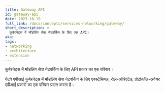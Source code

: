 ```yaml
---
title: Gateway API
id: gateway-api
date: 2023-10-19
full_link: /docs/concepts/services-networking/gateway/
short_description: >
  कुबेरनेट्स में मॉडलिंग सेवा नेटवर्किंग के लिए एक API।
aka:
tags:
- networking
- architecture
- extension
---
```

 कुबेरनेट्स में मॉडलिंग सेवा नेटवर्किंग के लिए API प्रकार का एक परिवार।

<!--more--> 

गेटवे एपीआई कुबेरनेट्स में मॉडलिंग सेवा नेटवर्किंग के लिए एक्स्टेंसिबल, रोल-ओरिएंटेड, प्रोटोकॉल-अवेयर एपीआई प्रकारों का एक परिवार प्रदान करता है।